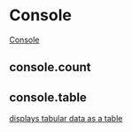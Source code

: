 # Console  

[Console](https://developer.mozilla.org/en-US/docs/Web/API/Console)  

## console.count  

## console.table  

[displays tabular data as a table](https://developer.mozilla.org/en-US/docs/Web/API/Console/table)  
